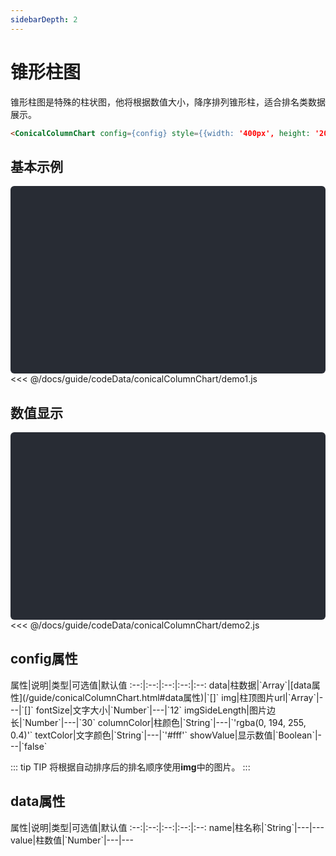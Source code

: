```yaml
---
sidebarDepth: 2
---
```


# 锥形柱图

锥形柱图是特殊的柱状图，他将根据数值大小，降序排列锥形柱，适合排名类数据展示。

```html
<ConicalColumnChart config={config} style={{width: '400px', height: '200px'}} />
```

<click-to-copy :info="conicalColumnChartTag" />

## 基本示例

<div class="chart-container" id="conical-column-chart1"></div>

<fold-box title="点击以展示/隐藏config数据">
<<< @/docs/guide/codeData/conicalColumnChart/demo1.js
</fold-box>

## 数值显示

<div class="chart-container" id="conical-column-chart2"></div>

<fold-box title="点击以展示/隐藏config数据">
<<< @/docs/guide/codeData/conicalColumnChart/demo2.js
</fold-box>

## config属性

<full-width-table>
属性|说明|类型|可选值|默认值
:--:|:--:|:--:|:--:|:--:
data|柱数据|`Array<Object>`|[data属性](/guide/conicalColumnChart.html#data属性)|`[]`
img|柱顶图片url|`Array<String>`|---|`[]`
fontSize|文字大小|`Number`|---|`12`
imgSideLength|图片边长|`Number`|---|`30`
columnColor|柱颜色|`String`|---|`'rgba(0, 194, 255, 0.4)'`
textColor|文字颜色|`String`|---|`'#fff'`
showValue|显示数值|`Boolean`|---|`false`
</full-width-table>

::: tip TIP
将根据自动排序后的排名顺序使用**img**中的图片。
:::

## data属性

<full-width-table>
属性|说明|类型|可选值|默认值
:--:|:--:|:--:|:--:|:--:
name|柱名称|`String`|---|---
value|柱数值|`Number`|---|---
</full-width-table>

<script>
import { render } from './utils'

import conicalColumnChart from './codeData/conicalColumnChart/index.js'

export default {
  data () {
    return {
      conicalColumnChartTag: `<ConicalColumnChart config={config} style={{width: '400px', height: '200px'}} />`,

      ...conicalColumnChart
    }
  },
  mounted () {
    this.renderNode()
  },
  methods: {
    renderNode () {
      Array(2).fill({width: '400px', height: '200px'}).forEach((style, i) => render({
        r: [datav.ConicalColumnChart, { config: this[`conicalColumnChart${i + 1}`], style }],
        $: `#conical-column-chart${i + 1}`
      }))
    }
  }
}
</script>

<style lang="less" scoped>
.chart-container {
  position: relative;
  height: 300px;
  background-color: #282c34;
  overflow: hidden;
  border-radius: 6px;
  display: flex;
  justify-content: center;
  align-items: center;
  color: #7ec699;
  font-weight: bold;
}
</style>
